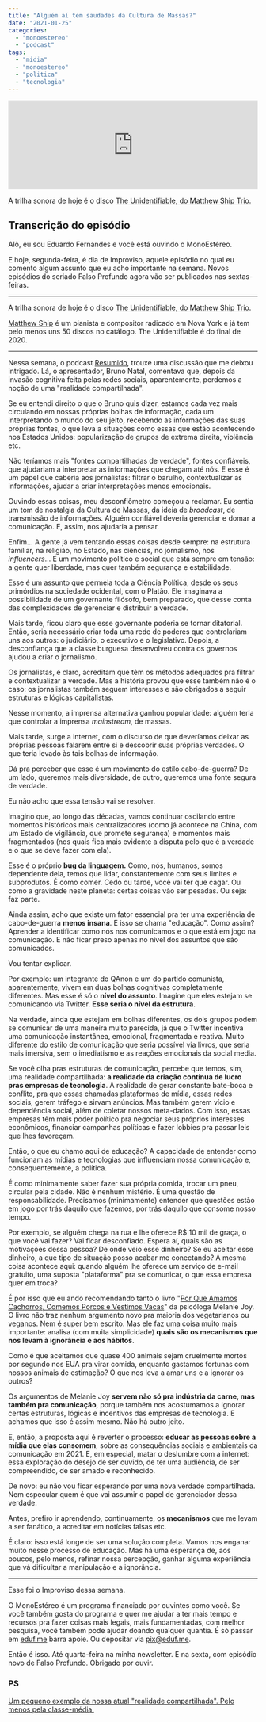 ```yaml
---
title: "Alguém aí tem saudades da Cultura de Massas?"
date: "2021-01-25"
categories: 
  - "monoestereo"
  - "podcast"
tags: 
  - "midia"
  - "monoestereo"
  - "politica"
  - "tecnologia"
---
```


<iframe style="width: 100%; height: 180px;" src="https://anchor.fm/monoestereo/embed/episodes/Algum-a-tem-saudades-da-Cultura-de-Massas-epepgq" width="100%" height="180px" frameborder="0" scrolling="no"></iframe>

A trilha sonora de hoje é o disco [The Unidentifiable, do Matthew Ship Trio.](https://matthewshipp.bandcamp.com/album/the-unidentifiable)

## Transcrição do episódio

Alô, eu sou Eduardo Fernandes e você está ouvindo o MonoEstéreo.

E hoje, segunda-feira, é dia de Improviso, aquele episódio no qual eu comento algum assunto que eu acho importante na semana. Novos episódios do seriado Falso Profundo agora vão ser publicados nas sextas-feiras.

* * *

A trilha sonora de hoje é o disco [The Unidentifiable, do Matthew Ship Trio](https://matthewshipp.bandcamp.com/album/the-unidentifiable).

[Matthew Ship](http://matthewshipp.com/) é um pianista e compositor radicado em Nova York e já tem pelo menos uns 50 discos no catálogo. The Unidentifiable é do final de 2020.

* * *

Nessa semana, o podcast [Resumido](https://resumido.cc/podcasts/estamos-ilhados/), trouxe uma discussão que me deixou intrigado. Lá, o apresentador, Bruno Natal, comentava que, depois da invasão cognitiva feita pelas redes sociais, aparentemente, perdemos a noção de uma "realidade compartilhada".

Se eu entendi direito o que o Bruno quis dizer, estamos cada vez mais circulando em nossas próprias bolhas de informação, cada um interpretando o mundo do seu jeito, recebendo as informações das suas próprias fontes, o que leva a situações como essas que estão acontecendo nos Estados Unidos: popularização de grupos de extrema direita, violência etc.

Não teríamos mais "fontes compartilhadas de verdade", fontes confiáveis, que ajudariam a interpretar as informações que chegam até nós. E esse é um papel que caberia aos jornalistas: filtrar o barulho, contextualizar as informações, ajudar a criar interpretações menos emocionais.

Ouvindo essas coisas, meu desconfiômetro começou a reclamar. Eu sentia um tom de nostalgia da Cultura de Massas, da ideia de _broadcast_, de transmissão de informações. Alguém confiável deveria gerenciar e domar a comunicação. E, assim, nos ajudaria a pensar.

Enfim… A gente já vem tentando essas coisas desde sempre: na estrutura familiar, na religião, no Estado, nas ciências, no jornalismo, nos _influencers_… É um movimento político e social que está sempre em tensão: a gente quer liberdade, mas quer também segurança e estabilidade.

Esse é um assunto que permeia toda a Ciência Política, desde os seus primórdios na sociedade ocidental, com o Platão. Ele imaginava a possibilidade de um governante filósofo, bem preparado, que desse conta das complexidades de gerenciar e distribuir a verdade.

Mais tarde, ficou claro que esse governante poderia se tornar ditatorial. Então, seria necessário criar toda uma rede de poderes que controlariam uns aos outros: o judiciário, o executivo e o legislativo. Depois, a desconfiança que a classe burguesa desenvolveu contra os governos ajudou a criar o jornalismo.

Os jornalistas, é claro, acreditam que têm os métodos adequados pra filtrar e contextualizar a verdade. Mas a história provou que esse também não é o caso: os jornalistas também seguem interesses e são obrigados a seguir estruturas e lógicas capitalistas.

Nesse momento, a imprensa alternativa ganhou popularidade: alguém teria que controlar a imprensa _mainstream_, de massas.

Mais tarde, surge a internet, com o discurso de que deveríamos deixar as próprias pessoas falarem entre si e descobrir suas próprias verdades. O que teria levado às tais bolhas de informação.

Dá pra perceber que esse é um movimento do estilo cabo-de-guerra? De um lado, queremos mais diversidade, de outro, queremos uma fonte segura de verdade.

Eu não acho que essa tensão vai se resolver.

Imagino que, ao longo das décadas, vamos continuar oscilando entre momentos históricos mais centralizadores (como já acontece na China, com um Estado de vigilância, que promete segurança) e momentos mais fragmentados (nos quais fica mais evidente a disputa pelo que é a verdade e o que se deve fazer com ela).

Esse é o próprio **bug da linguagem.** Como, nós, humanos, somos dependente dela, temos que lidar, constantemente com seus limites e subprodutos. É como comer. Cedo ou tarde, você vai ter que cagar. Ou como a gravidade neste planeta: certas coisas vão ser pesadas. Ou seja: faz parte.

Ainda assim, acho que existe um fator essencial pra ter uma experiência de cabo-de-guerra **menos insana**. E isso se chama "educação". Como assim? Aprender a identificar como nós nos comunicamos e o que está em jogo na comunicação. E não ficar preso apenas no nível dos assuntos que são comunicados.

Vou tentar explicar.

Por exemplo: um integrante do QAnon e um do partido comunista, aparentemente, vivem em duas bolhas cognitivas completamente diferentes. Mas esse é só o **nível do assunto**. Imagine que eles estejam se comunicando via Twitter. **Esse seria o nível da estrutura**.

Na verdade, ainda que estejam em bolhas diferentes, os dois grupos podem se comunicar de uma maneira muito parecida, já que o Twitter incentiva uma comunicação instantânea, emocional, fragmentada e reativa. Muito diferente do estilo de comunicação que seria possível via livros, que seria mais imersiva, sem o imediatismo e as reações emocionais da social media.

Se você olha pras estruturas de comunicação, percebe que temos, sim, uma realidade compartilhada: **a realidade da criação contínua de lucro pras empresas de tecnologia**. A realidade de gerar constante bate-boca e conflito, pra que essas chamadas plataformas de mídia, essas redes sociais, gerem tráfego e sirvam anúncios. Mas também gerem vício e dependência social, além de coletar nossos meta-dados. Com isso, essas empresas têm mais poder político pra negociar seus próprios interesses econômicos, financiar campanhas políticas e fazer lobbies pra passar leis que lhes favoreçam.

Então, o que eu chamo aqui de educação? A capacidade de entender como funcionam as mídias e tecnologias que influenciam nossa comunicação e, consequentemente, a política.

É como minimamente saber fazer sua própria comida, trocar um pneu, circular pela cidade. Não é nenhum mistério. É uma questão de responsabilidade. Precisamos (minimamente) entender que questões estão em jogo por trás daquilo que fazemos, por trás daquilo que consome nosso tempo.

Por exemplo, se alguém chega na rua e lhe oferece R$ 10 mil de graça, o que você vai fazer? Vai ficar desconfiado. Espera aí, quais são as motivações dessa pessoa? De onde veio esse dinheiro? Se eu aceitar esse dinheiro, a que tipo de situação posso acabar me conectando? A mesma coisa acontece aqui: quando alguém lhe oferece um serviço de e-mail gratuito, uma suposta "plataforma" pra se comunicar, o que essa empresa quer em troca?

É por isso que eu ando recomendando tanto o livro "[Por Que Amamos Cachorros, Comemos Porcos e Vestimos Vacas](https://www.amazon.com.br/Amamos-Cachorros-Comemos-Porcos-Vestimos/dp/8531612578)" da psicóloga Melanie Joy. O livro não traz nenhum argumento novo pra maioria dos vegetarianos ou veganos. Nem é super bem escrito. Mas ele faz uma coisa muito mais importante: analisa (com muita simplicidade) **quais são os mecanismos que nos levam à ignorância e aos hábitos**.

Como é que aceitamos que quase 400 animais sejam cruelmente mortos por segundo nos EUA pra virar comida, enquanto gastamos fortunas com nossos animais de estimação? O que nos leva a amar uns e a ignorar os outros?

Os argumentos de Melanie Joy **servem não só pra indústria da carne, mas também pra comunicação**, porque também nos acostumamos a ignorar certas estruturas, lógicas e incentivos das empresas de tecnologia. E achamos que isso é assim mesmo. Não há outro jeito.

E, então, a proposta aqui é reverter o processo: **educar as pessoas sobre a mídia que elas consomem**, sobre as consequências sociais e ambientais da comunicação em 2021. E, em especial, matar o deslumbre com a internet: essa exploração do desejo de ser ouvido, de ter uma audiência, de ser compreendido, de ser amado e reconhecido.

De novo: eu não vou ficar esperando por uma nova verdade compartilhada. Nem especular quem é que vai assumir o papel de gerenciador dessa verdade.

Antes, prefiro ir aprendendo, continuamente, os **mecanismos** que me levam a ser fanático, a acreditar em notícias falsas etc.

É claro: isso está longe de ser uma solução completa. Vamos nos enganar muito nesse processo de educação. Mas há uma esperança de, aos poucos, pelo menos, refinar nossa percepção, ganhar alguma experiência que vá dificultar a manipulação e a ignorância.

* * *

Esse foi o Improviso dessa semana.

O MonoEstéreo é um programa financiado por ouvintes como você. Se você também gosta do programa e quer me ajudar a ter mais tempo e recursos pra fazer coisas mais legais, mais fundamentadas, com melhor pesquisa, você também pode ajudar doando qualquer quantia. É só passar em [eduf.me](http://eduf.me) barra apoie. Ou depositar via [pix@eduf.me](mailto:pix@eduf.me).

Então é isso. Até quarta-feira na minha newsletter. E na sexta, com episódio novo de Falso Profundo. Obrigado por ouvir.

### PS

[Um pequeno exemplo da nossa atual "realidade compartilhada". Pelo menos pela classe-média.](https://growth.design/case-studies/instagram-monetization/)
